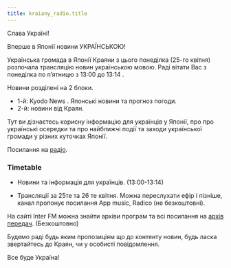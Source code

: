 ```yaml
---
title: kraiany_radio.title
---
```


Слава Україні!

Вперше в Японії новини УКРАЇНСЬКОЮ!

Українська громада в Японії Краяни з цього понеділка (25-го квітня) розпочала трансляцію новин українською мовою.
Раді вітати Вас з понеділка по п’ятницю з  13:00 до 13:14 .

Новини розділені на 2 блоки.

- 1-й: Kyodo News . Японські  новини та прогноз погоди.
- 2-й: новини від Краян.

Тут ви дізнаєтесь корисну інформацію для українців у Японії, про  про
українські осередки та про найближчі події та заходи української громади
у різних куточках Японії.

Посилання на [радіо](https://www.interfm.co.jp/timetable).

### Timetable

- Новини та інформація для українців. (13:00-13:14)

- Трансляції за 25те та 26 те квітня. Можна переслухати ефір і пізніше,
  канал пропонує посилання App music, Radico (не безкоштовні).



На сайті Inter FM можна знайти архіви програм та всі посилання на
[архів передач](https://www.interfm.co.jp/newsinukr). (Безкоштовно)

Будемо раді будь яким пропозиціям що до контенту новин, будь ласка звертайтесь до Краян, чи у особисті повідомлення.

Все буде Україна!
